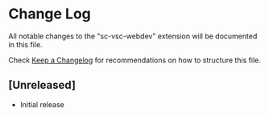# Change Log

All notable changes to the "sc-vsc-webdev" extension will be documented in this file.

Check [Keep a Changelog](http://keepachangelog.com/) for recommendations on how to structure this file.

## [Unreleased]

- Initial release